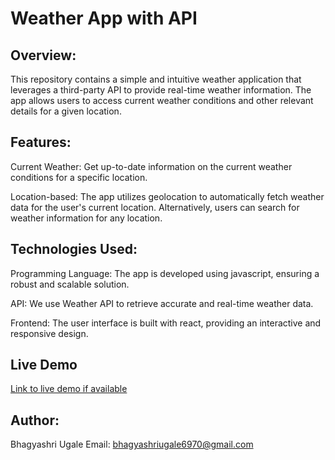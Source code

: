 # Weather App with API
## Overview:
This repository contains a simple and intuitive weather application that leverages a third-party API to provide real-time weather information. The app allows users to access current weather conditions and other relevant details for a given location.

## Features:
Current Weather: Get up-to-date information on the current weather conditions for a specific location.

Location-based: The app utilizes geolocation to automatically fetch weather data for the user's current location. Alternatively, users can search for weather information for any location.

## Technologies Used:
Programming Language: The app is developed using javascript, ensuring a robust and scalable solution.

API: We use Weather API to retrieve accurate and real-time weather data.

Frontend: The user interface is built with react, providing an interactive and responsive design.

## Live Demo
[Link to live demo if available](https://66726d68bafeaf0008152650--weathergreet.netlify.app/)

## Author:
Bhagyashri Ugale Email: bhagyashriugale6970@gmail.com

